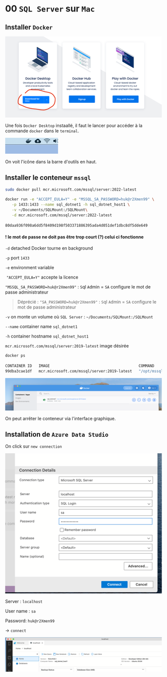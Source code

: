 #  00 `SQL Server` sur `Mac`

 ## Installer `Docker`

<img src="assets/docker-for-mac.png" alt="docker-for-mac" style="zoom:50%;" />

Une fois `Docker Desktop` instaallé, il faut le lancer pour accéder à la commande `docker` dans le `terminal`.

<img src="assets/docker-run.png" alt="docker-run" style="zoom:50%;" />

On voit l'icône dans la barre d'outils en haut.



## Installer le conteneur `mssql`

```bash
sudo docker pull mcr.microsoft.com/mssql/server:2022-latest
```

```bash
docker run -e "ACCEPT_EULA=Y" -e "MSSQL_SA_PASSWORD=huk@r2Xmen99" \
   -p 1433:1433 --name sql_dotnet1 -h sql_dotnet_host1 \
   -v ~/Documents/SQLMount:/SQLMount\
   -d mcr.microsoft.com/mssql/server:2022-latest
   
80daa936f098a6dd5f8409d198f503371886395ada4d051def1dbc8df5dde649
```

#### ! le mot de passe ne doit pas être trop court (?) celui ci fonctionne

`-d` detached Docker tourne en background

`-p` port `1433`

`-e` environment variable

​	 `"ACCEPT_EULA=Y"` accepte la licence

`"MSSQL_SA_PASSWORD=huk@r2Xmen99"` : `S`ql `A`dmin = `SA` configure le mot de passe administrateur

> Déprécié :	`"SA_PASSWORD=huk@r2Xmen99"` : `S`ql `A`dmin = `SA` configure le mot de passe administrateur

`-v` on monte un volume où `SQL Server` : `~/Documents/SQLMount:/SQLMount` 

`--name` container name `sql_dotnet1`

`-h` container hostname `sql_dotnet_host1`

`mcr.microsoft.com/mssql/server:2019-latest` image désirée

```bash
docker ps

CONTAINER ID   IMAGE                                        COMMAND                  CREATED              STATUS          PORTS                    NAMES
99dba3cae1df   mcr.microsoft.com/mssql/server:2019-latest   "/opt/mssql/bin/perm…"   About a minute ago   Up 58 seconds   0.0.0.0:1433->1433/tcp   sql_dotnet1
```

<img src="assets/docker-desktop-control.png" alt="docker-desktop-control" style="zoom:50%;" />

On peut arrêter le conteneur via l'interface graphique.

## Installation de `Azure Data Studio`

On click sur `new connection`

<img src="assets/connection-azure-data-studio.png" alt="connection-azure-data-studio" style="zoom:50%;" />

Server : `localhost`

User name : `sa`

Password: `huk@r2Xmen99`

-> `connect`

<img src="assets/ubuntu-sql-server-docker-container.png" alt="ubuntu-sql-server-docker-container" style="zoom:50%;" />

